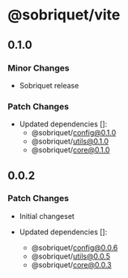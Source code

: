 # @sobriquet/vite

## 0.1.0

### Minor Changes

- Sobriquet release

### Patch Changes

- Updated dependencies []:
  - @sobriquet/config@0.1.0
  - @sobriquet/utils@0.1.0
  - @sobriquet/core@0.1.0

## 0.0.2

### Patch Changes

- Initial changeset

- Updated dependencies []:
  - @sobriquet/config@0.0.6
  - @sobriquet/utils@0.0.5
  - @sobriquet/core@0.0.3
